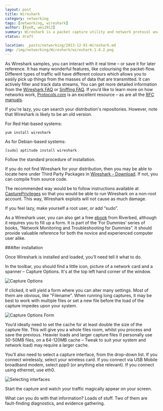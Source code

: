 ```yaml
---
layout: post
title: Wireshark
category: networking
tags: [networking, wireshark]
author: [EyeR, wei2912]
summary: Wireshark is a packet capture utility and network protocol analyzer – It lets you look deep into how networks work, thus you can see what the computer sees.
status: draft

location: _posts/networking/2013-12-01-Wireshark.md
img: /img/networking/Wireshark/wireshark-1.8.2.png
---
```


As Wireshark samples, you can interact with it real time – or save it for later reference. It has many wonderful features, like colourising the packet-flow. Different types of traffic will have different colours which allows you to easily pick up things from the masses of data that are transmitted. It can actively filter and track data streams, You can get more detailed information from the [Wireshark FAQ](http://www.wireshark.org/faq.html) or [Sniffing FAQ](http://newdata.box.sk/2001/jan/sniffing-faq.htm). If you’d like to learn more on how networks work, [Protocols.com](http://www.protocols.com/protocols.htm) is an excellent resource – as are all the [RFC manuals](http://www.rfc-editor.org/).

If you're lazy, you can search your distribution's repositories. However, note that Wireshark is likely to be an old version.

For Red Hat-based systems: 

    yum install wireshark
    
As for Debian-based systems:

    [sudo] aptitude install wireshark

Follow the standard procedure of installation. 

If you do not find Wireshark for your distribution, then you may be able to locate here under Third Party Packages in [Wireshark - Download](https://www.wireshark.org/download.html). If not, you can compile from source code.

<!--more-->

The recommended way would be to follow instructions available at [CapturePrivileges](http://wiki.wireshark.org/CaptureSetup/CapturePrivileges) so that you would be able to run Wireshark on a non-root account. This way, Wireshark exploits will not cause as much damage.

If you feel lazy, make yourself a root user, or add “sudo”.

As a Wireshark user, you can also get a free [ebook](http://www.riverbed.com/us/media/documents/deployment_guides/network_monitoring_and_troubleshooting_for_dummies.php) from Riverbed, although it requires you to fill up a form. It is part of the ‘For Dummies’ series of books, “Network Monitoring and Troubleshooting for Dummies”. It should provide valuable reference for both the novice and experienced computer user alike.

##After installation

Once Wireshark is installed and loaded, you’ll need tell it what to do.

In the toolbar, you should find a little icon, picture of a network card and a spanner – Capture Options. It's at the top left hand corner of the window.

![Capture Options](/img/networking/Wireshark/wireshark-1.8.2-captureoptions.png "Capture Options in top left hand corner of the Wireshark window.")

If clicked, it will yield a form where you can alter many settings. Most of them are obvious, like "Filename". When running long captures, it may be best to work with multiple files or set a new file before the load of the capture impedes upon your system.

![Capture Options Form](/img/networking/Wireshark/wireshark-1.8.2-captureoptionsform.png "Capture Options form.")

You’d ideally need to set the cache for at least double the size of the capture file. This will give you a whole files room, whilst you process and save the previous. Heavier loads and larger capture files (I personally use 30-50MB files, on a 64-120MB cache – Tweak to suit your system and network load) may require a larger cache.

You’ll also need to select a capture interface, from the drop-down list. If you connect wirelessly, select your wireless card. If you connect via USB Mobile broadband modem, select ppp0 (or anything else relevant). If you connect using ethernet, use eth0.

![Selecting interfaces](/img/networking/Wireshark/wireshark-1.8.2-interfaces.png "Selecting interfaces...")

Start the capture and watch your traffic magically appear on your screen.

What can you do with that information? Loads of stuff. Two of them are fault-finding diagnostics, and evidence gathering.
